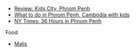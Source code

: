 - [Review: Kids City, Phnom Penh](http://www.movetocambodia.com/phnom-penh/review-kids-city-phnom-penh/)
- [What to do in Phnom Penh, Cambodia with kids](http://www.5aroundtheworld.com/2013/05/things-to-do-in-phnom-penh-cambodia.html)
- [NY Times: 36 Hours in Phnom Penh](http://www.nytimes.com/2014/12/07/travel/things-to-do-in-36-hours-in-phnom-penh.html?_r=0)

Food
- [Malis](http://www.tripadvisor.co.uk/Restaurant_Review-g293940-d1372181-Reviews-Malis_Restaurant-Phnom_Penh.html)
